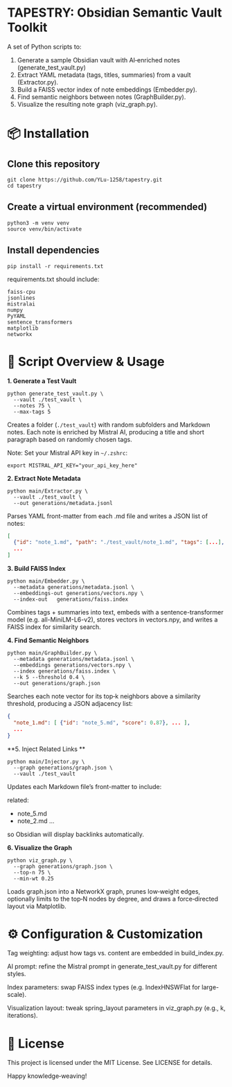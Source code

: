 # TAPESTRY: Obsidian Semantic Vault Toolkit

A set of Python scripts to:
1. Generate a sample Obsidian vault with AI‐enriched notes (generate_test_vault.py)
2. Extract YAML metadata (tags, titles, summaries) from a vault (Extractor.py).
3. Build a FAISS vector index of note embeddings (Embedder.py).
4. Find semantic neighbors between notes (GraphBuilder.py).
5. Visualize the resulting note graph (viz_graph.py).

# 📦 Installation

## Clone this repository
```
git clone https://github.com/YLu-1258/tapestry.git
cd tapestry
```
## Create a virtual environment (recommended)
```
python3 -m venv venv
source venv/bin/activate
```
## Install dependencies

`pip install -r requirements.txt`

requirements.txt should include:
```
faiss-cpu
jsonlines
mistralai
numpy
PyYAML
sentence_transformers
matplotlib
networkx
```

# 🔧 Script Overview & Usage

**1. Generate a Test Vault**
```
python generate_test_vault.py \
  --vault ./test_vault \
  --notes 75 \
  --max-tags 5
```
Creates a folder (`./test_vault`) with random subfolders and Markdown notes.
Each note is enriched by Mistral AI, producing a title and short paragraph based on randomly chosen tags.

Note: Set your Mistral API key in `~/.zshrc`:
```
export MISTRAL_API_KEY="your_api_key_here"
```
**2. Extract Note Metadata**
```
python main/Extractor.py \
  --vault ./test_vault \
  --out generations/metadata.jsonl
```

Parses YAML front-matter from each .md file and writes a JSON list of notes:
```json
[
  {"id": "note_1.md", "path": "./test_vault/note_1.md", "tags": [...], "title": "...", "summary": "..."},
  ...
]
```
**3. Build FAISS Index**
```
python main/Embedder.py \
  --metadata generations/metadata.jsonl \
  --embeddings-out generations/vectors.npy \
  --index-out   generations/faiss.index
```
Combines tags + summaries into text, embeds with a sentence-transformer model (e.g. all-MiniLM-L6-v2), stores vectors in vectors.npy, and writes a FAISS index for similarity search.

**4. Find Semantic Neighbors**
```
python main/GraphBuilder.py \
  --metadata generations/metadata.jsonl \
  --embeddings generations/vectors.npy \
  --index generations/faiss.index \
  --k 5 --threshold 0.4 \
  --out generations/graph.json
```
Searches each note vector for its top‑k neighbors above a similarity threshold, producing a JSON adjacency list:
```json
{
  "note_1.md": [ {"id": "note_5.md", "score": 0.87}, ... ],
  ...
}
```
**5. Inject Related Links **
```
python main/Injector.py \
  --graph generations/graph.json \
  --vault ./test_vault
```
Updates each Markdown file’s front-matter to include:

related:
  - note_5.md
  - note_2.md
  ...

so Obsidian will display backlinks automatically.

**6. Visualize the Graph**
```
python viz_graph.py \
  --graph generations/graph.json \
  --top-n 75 \
  --min-wt 0.25
```
Loads graph.json into a NetworkX graph, prunes low‑weight edges, optionally limits to the top‑N nodes by degree, and draws a force‑directed layout via Matplotlib.

# ⚙️ Configuration & Customization

Tag weighting: adjust how tags vs. content are embedded in build_index.py.

AI prompt: refine the Mistral prompt in generate_test_vault.py for different styles.

Index parameters: swap FAISS index types (e.g. IndexHNSWFlat for large-scale).

Visualization layout: tweak spring_layout parameters in viz_graph.py (e.g., k, iterations).

# 📄 License

This project is licensed under the MIT License. See LICENSE for details.

Happy knowledge‑weaving!

